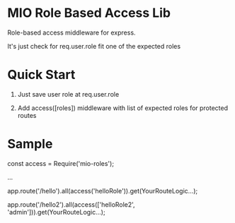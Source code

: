 # MIO Role Based Access Lib

Role-based access middleware for express.

It's just check for req.user.role fit one of the expected roles

# Quick Start

1) Just save user role at req.user.role

2) Add access([roles]) middleware with list of expected roles for protected routes

# Sample

const access = Require('mio-roles');

...

app.route('/hello').all(access('helloRole')).get(YourRouteLogic...);

app.route('/hello2').all(access(['helloRole2', 'admin'])).get(YourRouteLogic...);
